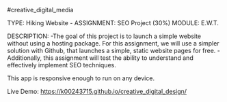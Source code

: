 #creative_digital_media


TYPE:       Hiking Website - 
ASSIGNMENT: SEO Project (30%)
MODULE:     E.W.T.


DESCRIPTION:
-The goal of this project is to launch a simple website without using a hosting package. For this assignment, we will use a simpler solution with Github, that launches a simple, static website pages for free.
-Additionally, this assignment will test the ability to understand and effectively implement SEO techniques.


This app is responsive enough to run on any device.

Live Demo: https://k00243715.github.io/creative_digital_design/
